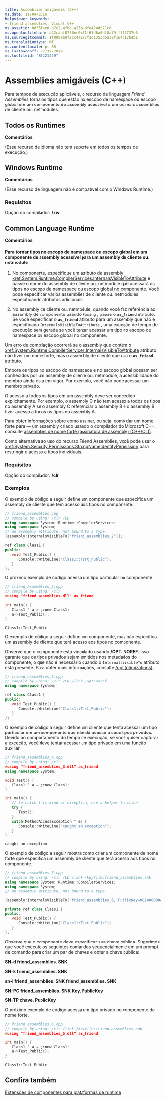 ```yaml
---
title: Assemblies amigáveis (C++)
ms.date: 11/04/2016
helpviewer_keywords:
- friend assemblies, Visual C++
ms.assetid: 8d55fee0-b7c2-4fbe-a23b-dfe424dc71cd
ms.openlocfilehash: a42caaf07f6ec0c71f63d6a0df8a79fff6f737e6
ms.sourcegitcommit: 1f009ab0f2cc4a177f2d1353d5a38f164612bdb1
ms.translationtype: MT
ms.contentlocale: pt-BR
ms.lasthandoff: 07/27/2020
ms.locfileid: "87221439"
---
```

# <a name="friend-assemblies-c"></a>Assemblies amigáveis (C++)

Para tempos de execução aplicáveis, o recurso de linguagem *Friend Assemblies* torna os tipos que estão no escopo de namespace ou escopo global em um componente de assembly acessível a um ou mais assemblies de cliente ou. netmodules.

## <a name="all-runtimes"></a>Todos os Runtimes

**Comentários**

(Esse recurso de idioma não tem suporte em todos os tempos de execução.)

## <a name="windows-runtime"></a>Windows Runtime

**Comentários**

(Esse recurso de linguagem não é compatível com o Windows Runtime.)

### <a name="requirements"></a>Requisitos

Opção do compilador: **/zw**

## <a name="common-language-runtime"></a>Common Language Runtime

**Comentários**

#### <a name="to-make-types-at-namespace-scope-or-global-scope-in-an-assembly-component-accessible-to-a-client-assembly-or-netmodule"></a>Para tornar tipos no escopo de namespace ou escopo global em um componente de assembly acessível para um assembly de cliente ou. netmodule

1. No componente, especifique um atributo de assembly <xref:System.Runtime.CompilerServices.InternalsVisibleToAttribute> e passe o nome do assembly de cliente ou. netmodule que acessará os tipos no escopo de namespace ou escopo global no componente.  Você pode especificar vários assemblies de cliente ou. netmodules especificando atributos adicionais.

1. No assembly de cliente ou. netmodule, quando você faz referência ao assembly de componente usando `#using` , passe o **`as_friend`** atributo.  Se você especificar o **`as_friend`** atributo para um assembly que não é especificado `InternalsVisibleToAttribute` , uma exceção de tempo de execução será gerada se você tentar acessar um tipo no escopo de namespace ou escopo global no componente.

Um erro de compilação ocorrerá se o assembly que contém o <xref:System.Runtime.CompilerServices.InternalsVisibleToAttribute> atributo não tiver um nome forte, mas o assembly de cliente que usa o **`as_friend`** atributo.

Embora os tipos no escopo do namespace e no escopo global possam ser conhecidos por um assembly de cliente ou. netmodule, a acessibilidade do membro ainda está em vigor.  Por exemplo, você não pode acessar um membro privado.

O acesso a todos os tipos em um assembly deve ser concedido explicitamente.  Por exemplo, o assembly C não tem acesso a todos os tipos no assembly A se o assembly C referenciar o assembly B e o assembly B tiver acesso a todos os tipos no assembly A.

Para obter informações sobre como assinar, ou seja, como dar um nome forte para — um assembly criado usando o compilador do Microsoft C++, consulte [assemblies de nome forte (assinatura de assembly) (C++/CLI)](../dotnet/strong-name-assemblies-assembly-signing-cpp-cli.md).

Como alternativa ao uso do recurso Friend Assemblies, você pode usar o <xref:System.Security.Permissions.StrongNameIdentityPermission> para restringir o acesso a tipos individuais.

### <a name="requirements"></a>Requisitos

Opção do compilador: **/clr**

### <a name="examples"></a>Exemplos

O exemplo de código a seguir define um componente que especifica um assembly de cliente que tem acesso aos tipos no componente.

```cpp
// friend_assemblies.cpp
// compile by using: /clr /LD
using namespace System::Runtime::CompilerServices;
using namespace System;
// an assembly attribute, not bound to a type
[assembly:InternalsVisibleTo("friend_assemblies_2")];

ref class Class1 {
public:
   void Test_Public() {
      Console::WriteLine("Class1::Test_Public");
   }
};
```

O próximo exemplo de código acessa um tipo particular no componente.

```cpp
// friend_assemblies_2.cpp
// compile by using: /clr
#using "friend_assemblies.dll" as_friend

int main() {
   Class1 ^ a = gcnew Class1;
   a->Test_Public();
}
```

```Output
Class1::Test_Public
```

O exemplo de código a seguir define um componente, mas não especifica um assembly de cliente que terá acesso aos tipos no componente.

Observe que o componente está vinculado usando **/OPT: NOREF**. Isso garante que os tipos privados sejam emitidos nos metadados do componente, o que não é necessário quando o `InternalsVisibleTo` atributo está presente. Para obter mais informações, consulte [/opt (otimizations)](../build/reference/opt-optimizations.md).

```cpp
// friend_assemblies_3.cpp
// compile by using: /clr /LD /link /opt:noref
using namespace System;

ref class Class1 {
public:
   void Test_Public() {
      Console::WriteLine("Class1::Test_Public");
   }
};
```

O exemplo de código a seguir define um cliente que tenta acessar um tipo particular em um componente que não dá acesso a seus tipos privados. Devido ao comportamento do tempo de execução, se você quiser capturar a exceção, você deve tentar acessar um tipo privado em uma função auxiliar.

```cpp
// friend_assemblies_4.cpp
// compile by using: /clr
#using "friend_assemblies_3.dll" as_friend
using namespace System;

void Test() {
   Class1 ^ a = gcnew Class1;
}

int main() {
   // to catch this kind of exception, use a helper function
   try {
      Test();
   }
   catch(MethodAccessException ^ e) {
      Console::WriteLine("caught an exception");
   }
}
```

```Output
caught an exception
```

O exemplo de código a seguir mostra como criar um componente de nome forte que especifica um assembly de cliente que terá acesso aos tipos no componente.

```cpp
// friend_assemblies_5.cpp
// compile by using: /clr /LD /link /keyfile:friend_assemblies.snk
using namespace System::Runtime::CompilerServices;
using namespace System;
// an assembly attribute, not bound to a type

[assembly:InternalsVisibleTo("friend_assemblies_6, PublicKey=00240000048000009400000006020000002400005253413100040000010001000bf45d77fd991f3bff0ef51af48a12d35699e04616f27ba561195a69ebd3449c345389dc9603d65be8cd1987bc7ea48bdda35ac7d57d3d82c666b7fc1a5b79836d139ef0ac8c4e715434211660f481612771a9f7059b9b742c3d8af00e01716ed4b872e6f1be0e94863eb5745224f0deaba5b137624d7049b6f2d87fba639fc5")];

private ref class Class1 {
public:
   void Test_Public() {
      Console::WriteLine("Class1::Test_Public");
   }
};
```

Observe que o componente deve especificar sua chave pública. Sugerimos que você execute os seguintes comandos sequencialmente em um prompt de comando para criar um par de chaves e obter a chave pública:

**SN-d friend_assemblies. SNK**

**SN-k friend_assemblies. SNK**

**sn-i friend_assemblies. SNK friend_assemblies. SNK**

**SN-PC friend_assemblies. SNK Key. PublicKey**

**SN-TP chave. PublicKey**

O próximo exemplo de código acessa um tipo privado no componente de nome forte.

```cpp
// friend_assemblies_6.cpp
// compile by using: /clr /link /keyfile:friend_assemblies.snk
#using "friend_assemblies_5.dll" as_friend

int main() {
   Class1 ^ a = gcnew Class1;
   a->Test_Public();
}
```

```Output
Class1::Test_Public
```

## <a name="see-also"></a>Confira também

[Extensões de componentes para plataformas de runtime](../extensions/component-extensions-for-runtime-platforms.md)
